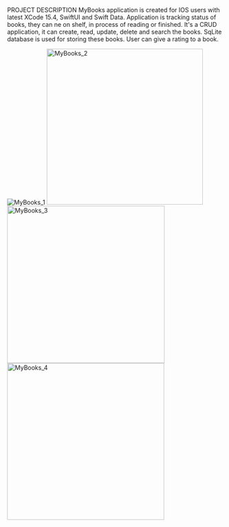 PROJECT DESCRIPTION
MyBooks application is created for IOS users with latest XCode 15.4, SwiftUI and Swift Data.
Application is tracking status of books, they can ne on shelf, in process of reading or finished.
It's a CRUD application, it can create, read, update, delete and search the books.
SqLite database is used for storing these books.
User can give a rating to a book.

![MyBooks_1](https://github.com/user-attachments/assets/c85dedcc-b032-40a6-a3d2-e96d3f2b45b8)
<img width="363" alt="MyBooks_2" src="https://github.com/user-attachments/assets/f2caac3f-1923-4e4d-bd0b-905438c63be1">
<img width="366" alt="MyBooks_3" src="https://github.com/user-attachments/assets/8c40eb83-ac6e-4538-b0c8-fbbe92f2c047">
<img width="365" alt="MyBooks_4" src="https://github.com/user-attachments/assets/d39edcc2-c5c3-495c-a7f9-f3f2a0c20f40">
